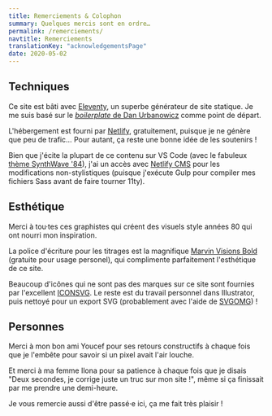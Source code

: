 ```yaml
---
title: Remerciements & Colophon
summary: Quelques mercis sont en ordre…
permalink: /remerciements/
navtitle: Remerciements
translationKey: "acknowledgementsPage"
date: 2020-05-02
---
```


## Techniques
Ce site est bâti avec [Eleventy](https://www.11ty.dev/), un superbe générateur de site statique. Je me suis basé sur le [*boilerplate* de Dan Urbanowicz](https://templates.netlify.com/template/eleventy-netlify-boilerplate/) comme point de départ.

L'hébergement est fourni par [Netlify](https://netlify.com/), gratuitement, puisque je ne génère que peu de trafic… Pour autant, ça reste une bonne idée de les soutenirs !

Bien que j'écite la plupart de ce contenu sur VS Code (avec le fabuleux [thème SynthWave '84](https://marketplace.visualstudio.com/items?itemName=RobbOwen.synthwave-vscode)), j'ai un accès avec [Netlify CMS](https://www.netlifycms.org/) pour les modifications non-stylistiques (puisque j'exécute Gulp pour compiler mes fichiers Sass avant de faire tourner 11ty).

## Esthétique

Merci à tou·tes ces graphistes qui créent des visuels style années 80 qui ont nourri mon inspiration.

La police d'écriture pour les titrages est la magnifique [Marvin Visions Bold](https://www.readvisions.com/marvin) (gratuite pour usage personel), qui complimente parfaitement l'esthétique de ce site.

Beaucoup d'icônes qui ne sont pas des marques sur ce site sont fournies par l'excellent [ICONSVG](https://iconsvg.xyz/). Le reste est du travail personnel dans Illustrator, puis nettoyé pour un export SVG (probablement avec l'aide de [SVGOMG](https://jakearchibald.github.io/svgomg/)) !

## Personnes

Merci à mon bon ami Youcef pour ses retours constructifs à chaque fois que je l'embête pour savoir si un pixel avait l'air louche.

Et merci à ma femme Ilona pour sa patience à chaque fois que je disais "Deux secondes, je corrige juste un truc sur mon site !", même si ça finissait par me prendre une demi-heure.

Je vous remercie aussi d'être passé·e ici, ça me fait très plaisir !
